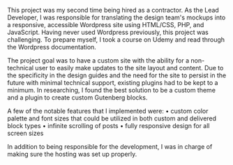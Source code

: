 This project was my second time being hired as a contractor. As the Lead Developer, I was responsible for translating the design team's mockups into a responsive, accessible Wordpress site using HTML/CSS, PHP, and JavaScript. Having never used Wordpress previously, this project was challenging. To prepare myself, I took a course on Udemy and read through the Wordpress documentation.

The project goal was to have a custom site with the ability for a non-technical user to easily make updates to the site layout and content. Due to the specificity in the design guides and the need for the site to persist in the future with minimal technical support, existing plugins had to be kept to a minimum. In researching, I found the best solution to be a custom theme and a plugin to create custom Gutenberg blocks.

A few of the notable features that I implemented were:
• custom color palette and font sizes that could be utilized in both custom and delivered block types
• infinite scrolling of posts
• fully responsive design for all screen sizes

In addition to being responsible for the development, I was in charge of making sure the hosting was set up properly.
